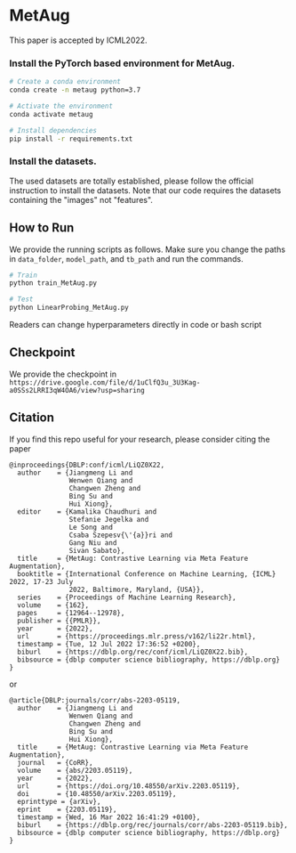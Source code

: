 # MetAug

This paper is accepted by ICML2022.

### Install the PyTorch based environment for MetAug. 
```bash
# Create a conda environment
conda create -n metaug python=3.7

# Activate the environment
conda activate metaug

# Install dependencies
pip install -r requirements.txt
```

### Install the datasets.
The used datasets are totally established, please follow the official instruction to install the datasets. Note that our code requires the datasets containing the "images" not "features".

## How to Run

We provide the running scripts as follows. Make sure you change the paths in `data_folder`, `model_path`, and `tb_path` and run the commands.
```bash
# Train
python train_MetAug.py

# Test
python LinearProbing_MetAug.py
```

Readers can change hyperparameters directly in code or bash script

## Checkpoint

We provide the checkpoint in `https://drive.google.com/file/d/1uClfQ3u_3U3Kag-a0SSs2LRRI3qW4OA6/view?usp=sharing`

## Citation

If you find this repo useful for your research, please consider citing the paper
```
@inproceedings{DBLP:conf/icml/LiQZ0X22,
  author    = {Jiangmeng Li and
               Wenwen Qiang and
               Changwen Zheng and
               Bing Su and
               Hui Xiong},
  editor    = {Kamalika Chaudhuri and
               Stefanie Jegelka and
               Le Song and
               Csaba Szepesv{\'{a}}ri and
               Gang Niu and
               Sivan Sabato},
  title     = {MetAug: Contrastive Learning via Meta Feature Augmentation},
  booktitle = {International Conference on Machine Learning, {ICML} 2022, 17-23 July
               2022, Baltimore, Maryland, {USA}},
  series    = {Proceedings of Machine Learning Research},
  volume    = {162},
  pages     = {12964--12978},
  publisher = {{PMLR}},
  year      = {2022},
  url       = {https://proceedings.mlr.press/v162/li22r.html},
  timestamp = {Tue, 12 Jul 2022 17:36:52 +0200},
  biburl    = {https://dblp.org/rec/conf/icml/LiQZ0X22.bib},
  bibsource = {dblp computer science bibliography, https://dblp.org}
}
```
or
```
@article{DBLP:journals/corr/abs-2203-05119,
  author    = {Jiangmeng Li and
               Wenwen Qiang and
               Changwen Zheng and
               Bing Su and
               Hui Xiong},
  title     = {MetAug: Contrastive Learning via Meta Feature Augmentation},
  journal   = {CoRR},
  volume    = {abs/2203.05119},
  year      = {2022},
  url       = {https://doi.org/10.48550/arXiv.2203.05119},
  doi       = {10.48550/arXiv.2203.05119},
  eprinttype = {arXiv},
  eprint    = {2203.05119},
  timestamp = {Wed, 16 Mar 2022 16:41:29 +0100},
  biburl    = {https://dblp.org/rec/journals/corr/abs-2203-05119.bib},
  bibsource = {dblp computer science bibliography, https://dblp.org}
}
```
